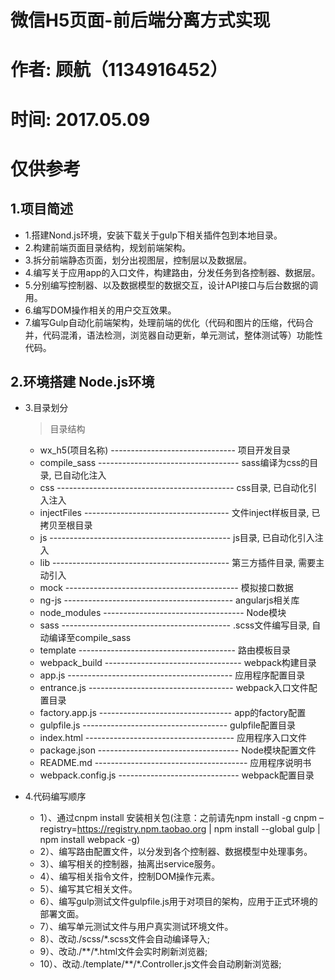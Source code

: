 # 微信H5页面-前后端分离方式实现
# 作者: 顾航（1134916452）
# 时间: 2017.05.09
# 仅供参考


## 1.项目简述

* 1.搭建Nond.js环境，安装下载关于gulp下相关插件包到本地目录。
* 2.构建前端页面目录结构，规划前端架构。
* 3.拆分前端静态页面，划分出视图层，控制层以及数据层。
* 4.编写关于应用app的入口文件，构建路由，分发任务到各控制器、数据层。
* 5.分别编写控制器、以及数据模型的数据交互，设计API接口与后台数据的调用。
* 6.编写DOM操作相关的用户交互效果。
* 7.编写Gulp自动化前端架构，处理前端的优化（代码和图片的压缩，代码合并，代码混淆，语法检测，浏览器自动更新，单元测试，整体测试等）功能性代码。


## 2.环境搭建 Node.js环境


* 3.目录划分
  > 目录结构

    + wx_h5(项目名称) ------------------------------- 项目开发目录
     - compile_sass ----------------------------------- sass编译为css的目录, 已自动化注入
     - css -------------------------------------------- css目录, 已自动化引入注入
     - injectFiles ------------------------------------ 文件inject样板目录, 已拷贝至根目录
     - js --------------------------------------------- js目录, 已自动化引入注入
     - lib -------------------------------------------- 第三方插件目录, 需要主动引入
     - mock ------------------------------------------- 模拟接口数据
     - ng-js ------------------------------------------ angularjs相关库
     - node_modules ----------------------------------- Node模块
     - sass ------------------------------------------ .scss文件编写目录, 自动编译至compile_sass
     - template --------------------------------------- 路由模板目录
     - webpack_build ---------------------------------- webpack构建目录
     - app.js ----------------------------------------- 应用程序配置目录
     - entrance.js ------------------------------------ webpack入口文件配置目录
     - factory.app.js --------------------------------- app的factory配置
     - gulpfile.js ------------------------------------ gulpfile配置目录
     - index.html ------------------------------------- 应用程序入口文件
     - package.json ----------------------------------- Node模块配置文件
     - README.md -------------------------------------- 应用程序说明书
     - webpack.config.js ------------------------------ webpack配置目录


* 4.代码编写顺序

    * 1）、通过cnpm install 安装相关包(注意：之前请先npm install -g cnpm –registry=https://registry.npm.taobao.org | npm install --global gulp | npm install webpack -g)
    * 2）、编写路由配置文件，以分发到各个控制器、数据模型中处理事务。
    * 3）、编写相关的控制器，抽离出service服务。
    * 4）、编写相关指令文件，控制DOM操作元素。
    * 5）、编写其它相关文件。
    * 6）、编写gulp测试文件gulpfile.js用于对项目的架构，应用于正式环境的部署文面。
    * 7）、编写单元测试文件与用户真实测试环境文件。
    * 8）、改动./scss/*.scss文件会自动编译导入;
    * 9）、改动./**/*.html文件会实时刷新浏览器;
    * 10）、改动./template/**/*.Controller.js文件会自动刷新浏览器;


